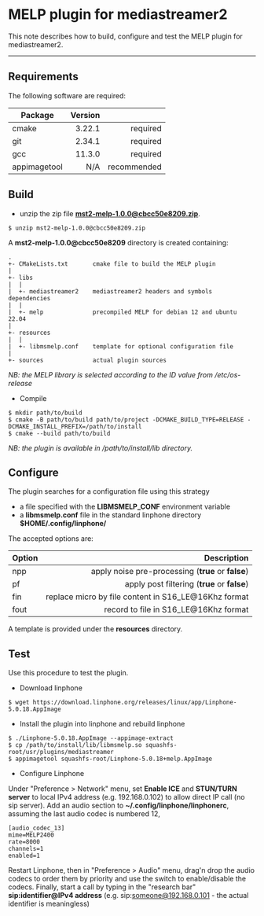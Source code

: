 # MELP plugin for mediastreamer2

This note describes how to build, configure and test the MELP plugin for mediastreamer2.

----



## Requirements

The following software are required:

|   Package    | Version |             |
|--------------|--------:|------------:|
| cmake        |  3.22.1 |    required |
| git          |  2.34.1 |    required |
| gcc          |  11.3.0 |    required |
| appimagetool |     N/A | recommended |



## Build

 + unzip the zip file **mst2-melp-1.0.0@cbcc50e8209.zip**.
```
$ unzip mst2-melp-1.0.0@cbcc50e8209.zip
```

A **mst2-melp-1.0.0@cbcc50e8209** directory is created containing:

```
.
+- CMakeLists.txt       cmake file to build the MELP plugin
|
+- libs
|  |
|  +- mediastreamer2    mediastreamer2 headers and symbols dependencies
|  |
|  +- melp              precompiled MELP for debian 12 and ubuntu 22.04
|
+- resources
|  |
|  +- libmsmelp.conf    template for optional configuration file
|
+- sources              actual plugin sources
```

_NB: the MELP library is selected according to the ID value from /etc/os-release_


  + Compile
```
$ mkdir path/to/build
$ cmake -B path/to/build path/to/project -DCMAKE_BUILD_TYPE=RELEASE -DCMAKE_INSTALL_PREFIX=/path/to/install
$ cmake --build path/to/build
```

_NB: the plugin is available in /path/to/install/lib directory._



## Configure

The plugin searches for a configuration file using this strategy

  + a file specified with the **LIBMSMELP_CONF** environment variable
  + a **libmsmelp.conf** file in the standard linphone directory **$HOME/.config/linphone/**

The accepted options are:

| Option |                                          Description |
|--------|-----------------------------------------------------:|
| npp    | apply noise pre-processing   (**true** or **false**) |
| pf     | apply post filtering         (**true** or **false**) |
| fin    | replace micro by file content in S16_LE@16Khz format |
| fout   | record to file in S16_LE@16Khz format                |

A template is provided under the **resources** directory.


## Test

Use this procedure to test the plugin.

  + Download linphone
```
$ wget https://download.linphone.org/releases/linux/app/Linphone-5.0.18.AppImage
```

  + Install the plugin into linphone and rebuild linphone
```
$ ./Linphone-5.0.18.AppImage --appimage-extract
$ cp /path/to/install/lib/libmsmelp.so squashfs-root/usr/plugins/mediastreamer
$ appimagetool squashfs-root/Linphone-5.0.18+melp.AppImage
```

   + Configure Linphone

Under "Preference > Network" menu, set **Enable ICE** and **STUN/TURN server** to local IPv4 address (e.g. 192.168.0.102) to allow direct IP call (no sip server).
Add an audio section to **~/.config/linphone/linphonerc**, assuming the last audio codec is numbered 12,
```
[audio_codec_13]
mime=MELP2400
rate=8000
channels=1
enabled=1
```

Restart Linphone, then in "Preference > Audio" menu, drag'n drop the audio codecs to order them by priority and use the switch to enable/disable the codecs.
Finally, start a call by typing in the "research bar" **sip:identifier@IPv4 address** (e.g. sip:someone@192.168.0.101 - the actual identifier is meaningless)




